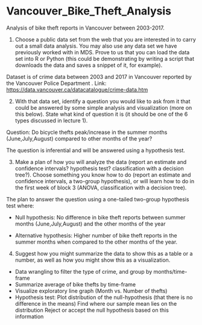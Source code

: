 # Vancouver_Bike_Theft_Analysis
Analysis of bike theft reports in Vancouver between 2003-2017.

1. Choose a public data set from the web that you are interested in to carry out a small data analysis. You may also use any data set we have previously worked with in MDS. Prove to us that you can load the data set into R or Python (this could be demonstrating by writing a script that downloads the data and saves a snippet of it, for example).

Dataset is of crime data between 2003 and 2017 in Vancouver reported by the Vancouver Police Department .
Link: https://data.vancouver.ca/datacatalogue/crime-data.htm

2. With that data set, identify a question you would like to ask from it that could be answered by some simple analysis and visualization (more on this below). State what kind of question it is (it should be one of the 6 types discussed in lecture 1).

Question:
Do bicycle thefts peak/increase in the summer months (June,July,August) compared to other months of the year?

The question is inferential and will be answered using a hypothesis test.

3. Make a plan of how you will analyze the data (report an estimate and confidence intervals? hypothesis test? classification with a decision tree?). Choose something you know how to do (report an estimate and confidence intervals, a two-group hypothesis), or will learn how to do in the first week of block 3 (ANOVA, classification with a decision tree).

The plan to answer the question using a one-tailed two-group hypothesis test where: 

- Null hypothesis: No difference in bike theft reports between summer months (June,July,August) and the other months of the year 

- Alternative hypothesis: Higher number of bike theft reports in the summer months when compared to the other months of the year.

4. Suggest how you might summarize the data to show this as a table or a number, as well as how you might show this as a visualization.

- Data wrangling to filter the type of crime, and group by months/time-frame
- Summarize average of bike thefts by time-frame
- Visualize exploratory line graph (Month vs. Number of thefts)
- Hypothesis test:
Plot distribution of the null-hypothesis (that there is no difference in the means)
Find where our sample mean lies on the distribution
Reject or accept the null hypothesis based on this information
